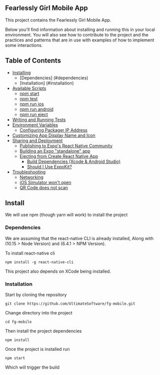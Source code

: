 ## Fearlessly Girl Mobile App

This project contains the Fearlessly Girl Mobile App.

Below you'll find information about installing and running this in your local environment. You will also see how to contribute to the project and the practices and patterns that are in use with examples of how to implement some interactions.

## Table of Contents

* [Installing](#install)
  * [Dependencies] (#dependencies)
  * [Installation] (#installation)
* [Available Scripts](#available-scripts)
  * [npm start](#npm-start)
  * [npm test](#npm-test)
  * [npm run ios](#npm-run-ios)
  * [npm run android](#npm-run-android)
  * [npm run eject](#npm-run-eject)
* [Writing and Running Tests](#writing-and-running-tests)
* [Environment Variables](#environment-variables)
  * [Configuring Packager IP Address](#configuring-packager-ip-address)
* [Customizing App Display Name and Icon](#customizing-app-display-name-and-icon)
* [Sharing and Deployment](#sharing-and-deployment)
  * [Publishing to Expo's React Native Community](#publishing-to-expos-react-native-community)
  * [Building an Expo "standalone" app](#building-an-expo-standalone-app)
  * [Ejecting from Create React Native App](#ejecting-from-create-react-native-app)
    * [Build Dependencies (Xcode & Android Studio)](#build-dependencies-xcode-android-studio)
    * [Should I Use ExpoKit?](#should-i-use-expokit)
* [Troubleshooting](#troubleshooting)
  * [Networking](#networking)
  * [iOS Simulator won't open](#ios-simulator-wont-open)
  * [QR Code does not scan](#qr-code-does-not-scan)

## Install

We will use npm (though yarn will work) to install the project

### Dependencies

We are assuming that the react-native CLI is already installed, Along with (10.15 > Node Version) and (6.4.1 > NPM Version).

To install react-native cli
```
npm install -g react-native-cli
```

This project also depends on XCode being installed.

### Installation

Start by cloning the repository
```
git clone https://github.com/UltimateSoftware/fg-mobile.git
```

Change directory into the project
```
cd fg-mobile
```

Then install the project dependencies
```
npm install
```

Once the project is installed run
```
npm start
```

Which will trigger the build

